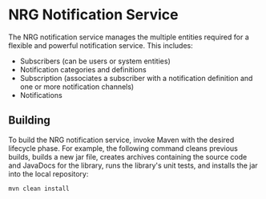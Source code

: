 NRG Notification Service
================================

The NRG notification service manages the multiple entities required for a flexible
and powerful notification service. This includes:

-   Subscribers (can be users or system entities)
-   Notification categories and definitions
-   Subscription (associates a subscriber with a notification definition and one or more notification channels)
-   Notifications

Building
--------

To build the NRG notification service, invoke Maven with the desired lifecycle phase.
For example, the following command cleans previous builds, builds a new jar file, 
creates archives containing the source code and JavaDocs for the library, runs the 
library's unit tests, and installs the jar into the local repository:

~~~~~~~~~~~~~~~~~~~~~~~~~~~~~~~~~~~~~~~~~~~~~~~~~~~~~~~~~~~~~~~~~~~~~~~~~~~~~~~~
mvn clean install
~~~~~~~~~~~~~~~~~~~~~~~~~~~~~~~~~~~~~~~~~~~~~~~~~~~~~~~~~~~~~~~~~~~~~~~~~~~~~~~~
